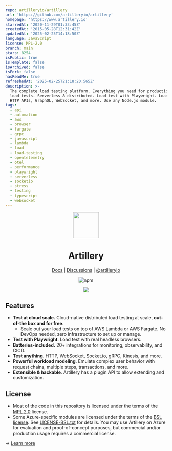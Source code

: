 ```yaml
---
repo: artilleryio/artillery
url: 'https://github.com/artilleryio/artillery'
homepage: 'https://www.artillery.io'
starredAt: '2020-11-29T01:33:45Z'
createdAt: '2015-05-28T12:31:42Z'
updatedAt: '2025-02-25T14:18:50Z'
language: JavaScript
license: MPL-2.0
branch: main
stars: 8254
isPublic: true
isTemplate: false
isArchived: false
isFork: false
hasReadMe: true
refreshedAt: '2025-02-25T21:18:20.565Z'
description: >-
  The complete load testing platform. Everything you need for production-grade
  load tests. Serverless & distributed. Load test with Playwright. Load test
  HTTP APIs, GraphQL, WebSocket, and more. Use any Node.js module.
tags:
  - api
  - automation
  - aws
  - browser
  - fargate
  - grpc
  - javascript
  - lambda
  - load
  - load-testing
  - opentelemetry
  - otel
  - performance
  - playwright
  - serverless
  - socketio
  - stress
  - testing
  - typescript
  - websocket
---
```


<div align="center">
  <a href="./packages/artillery#readme"><img src="./packages/artillery/artillery-logo.svg" width="80"></a>
  <h1>Artillery</h1>
<p align="center">
  <a href="https://www.artillery.io/docs">Docs</a> | <a href="https://github.com/artilleryio/artillery/discussions">Discussions</a> | <a href="https://twitter.com/artilleryio">@artilleryio</a>
</p>

<p align="center">
  <img alt="npm" src="https://img.shields.io/npm/dm/artillery?style=flat-square">
</p>


<a href="https://www.artillery.io/">
  <img
    src="https://www.artillery.io/api/og?title=The%20Complete%20Load%20Testing%20Platform"
  />
</a>

</div>

## Features

- **Test at cloud scale.** Cloud-native distributed load testing at scale, **out-of-the box and for free**.
  - Scale out your load tests on top of AWS Lambda or AWS Fargate. No DevOps needed, zero infrastructure to set up or manage.
- **Test with Playwright**. Load test with real headless browsers.
- **Batteries-included.** 20+ integrations for monitoring, observability, and CICD.
- **Test anything**. HTTP, WebSocket, Socket.io, gRPC, Kinesis, and more.
- **Powerful workload modeling**. Emulate complex user behavior with request chains, multiple steps, transactions, and more.
- **Extensible & hackable**. Artillery has a plugin API to allow extending and customization.

## License

* Most of the code in this repository is licensed under the terms of the [MPL 2.0](https://www.mozilla.org/en-US/MPL/2.0/) license.
* Some Azure-specific modules are licensed under the terms of the [BSL license](https://mariadb.com/bsl-faq-adopting/). See [LICENSE-BSL.txt](./LICENSE-BSL.txt) for details. You may use Artillery on Azure for evaluation and proof-of-concept purposes, but commercial and/or production usage requires a commercial license.


→ [Learn more](./packages/artillery#readme)

<!--

----

<div align="center">
  <img src="./packages/skytrace/skytrace-logo.svg" width="80">
  <h1>Skytrace<br />fast & simple end-to-end testing</h1>
</div>

**Skytrace makes it easy to write, run and reuse e2e tests.**

* Write flows fast with editor autocomplete and auto-reload mode
* Set assertions and expectations on responses
* Run locally, in CI/CD, or in production
* Batteries-included with 20+ integrations for CICD, monitoring, and observability
* Reuse flows for load testing with Artillery

→ [Learn more](./packages/skytrace#readme)

⚠️ Skytrace is an alpha project ⚠️

----

<img src="https://149753425.v2.pressablecdn.com/wp-content/uploads/2009/06/osi_symbol_100X100_0.png" width="36" align="left" />

**Artillery** and **Skytrace** are open-source software distributed under the terms of the [MPLv2](https://www.mozilla.org/en-US/MPL/2.0/) license.

-->
